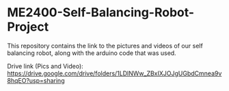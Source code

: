 # ME2400-Self-Balancing-Robot-Project
This repository contains the link to the pictures and videos of our self balancing robot, along with the arduino code that was used.

Drive link (Pics and Video): https://drive.google.com/drive/folders/1LDlNWw_ZBxIXJOJgUGbdCmnea9v8hqEO?usp=sharing 
